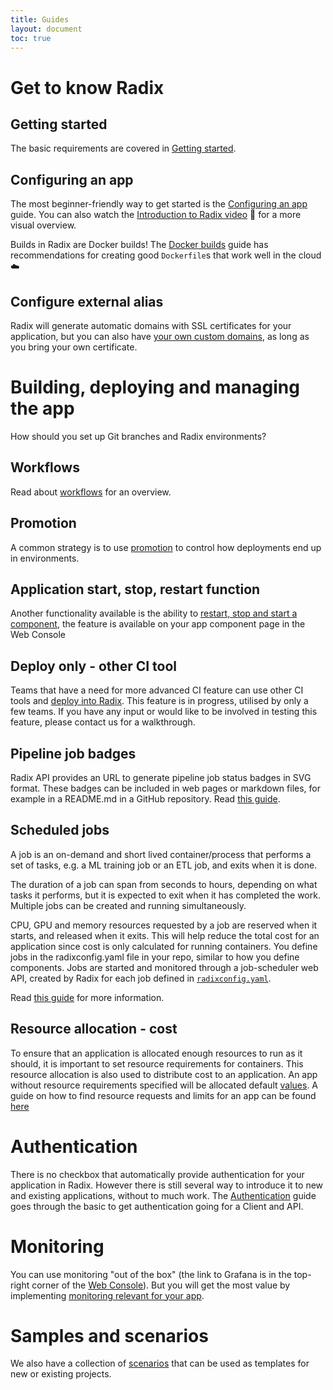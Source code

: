 ```yaml
---
title: Guides
layout: document
toc: true
---
```


# Get to know Radix

## Getting started

The basic requirements are covered in [Getting started](guides/getting-started/).

## Configuring an app

The most beginner-friendly way to get started is the [Configuring an app](guides/configure-an-app/) guide. You can also watch the [Introduction to Radix video](https://web.microsoftstream.com/video/fa523b5c-3509-4e11-97b0-868ae499f603) 🎥 for a more visual overview.

Builds in Radix are Docker builds! The [Docker builds](guides/docker/) guide has recommendations for creating good `Dockerfile`s that work well in the cloud ☁️

## Configure external alias

Radix will generate automatic domains with SSL certificates for your application, but you can also have [your own custom domains](guides/external-alias), as long as you bring your own certificate.

# Building, deploying and managing the app

How should you set up Git branches and Radix environments?

## Workflows

Read about [workflows](guides/workflows/) for an overview. 

## Promotion

A common strategy is to use [promotion](guides/deployment-promotion) to control how deployments end up in environments.

## Application start, stop, restart function

Another functionality available is the ability to [restart, stop and start a component](guides/component-start-stop-restart/), the feature is available on your app component page in the Web Console

## Deploy only - other CI tool

Teams that have a need for more advanced CI feature can use other CI tools and [deploy into Radix](guides/deploy-only). This feature is in progress, utilised by only a few teams. If you have any input or would like to be involved in testing this feature, please contact us for a walkthrough. 

## Pipeline job badges

Radix API provides an URL to generate pipeline job status badges in SVG format. These badges can be included in web pages or markdown files, for example in a README.md in a GitHub repository. Read [this guide](guides/pipeline-badge).

## Scheduled jobs

A job is an on-demand and short lived container/process that performs a set of tasks, e.g. a ML training job or an ETL job, and exits when it is done.

The duration of a job can span from seconds to hours, depending on what tasks it performs, but it is expected to exit when it has completed the work. Multiple jobs can be created and running simultaneously.

CPU, GPU and memory resources requested by a job are reserved when it starts, and released when it exits.
This will help reduce the total cost for an application since cost is only calculated for running containers.
You define jobs in the radixconfig.yaml file in your repo, similar to how you define components.
Jobs are started and monitored through a job-scheduler web API, created by Radix for each job defined in [`radixconfig.yaml`](docs/reference-radix-config/#jobs).

Read [this guide](guides/configure-jobs) for more information.

## Resource allocation - cost

To ensure that an application is allocated enough resources to run as it should, it is important to set resource requirements for containers. This resource allocation is also used to distribute cost to an application. An app without resource requirements specified will be allocated default [values](https://github.com/equinor/radix-operator/blob/master/charts/radix-operator/values.yaml#L24). A guide on how to find resource requests and limits for an app can be found [here](guides/resource-request)

# Authentication

There is no checkbox that automatically provide authentication for your application in Radix. However there is still several way to introduce it to new and existing applications, without to much work. The [Authentication](guides/authentication/) guide goes through the basic to get authentication going for a Client and API. 

# Monitoring

You can use monitoring "out of the box" (the link to Grafana is in the top-right corner of the [Web Console](https://console.radix.equinor.com)). But you will get the most value by implementing [monitoring relevant for your app](guides/monitoring).

# Samples and scenarios

We also have a collection of [scenarios](guides/scenarios/) that can be used as templates for new or existing projects.
